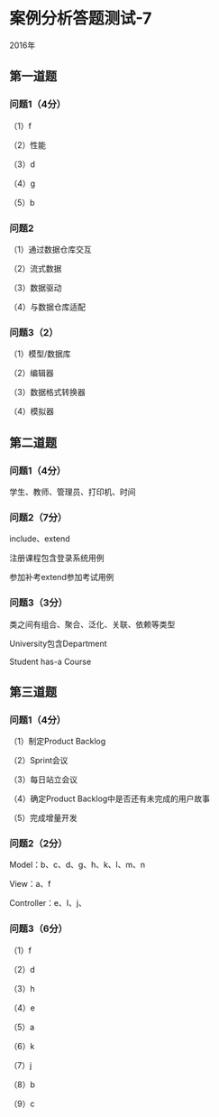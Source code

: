 # 案例分析答题测试-7

2016年

## 第一道题

### 问题1（4分）

（1）f

（2）性能

（3）d

（4）g

（5）b

### 问题2

（1）通过数据仓库交互

（2）流式数据

（3）数据驱动

（4）与数据仓库适配

### 问题3（2）

（1）模型/数据库

（2）编辑器

（3）数据格式转换器

（4）模拟器

## 第二道题

### 问题1（4分）

学生、教师、管理员、打印机、时间

### 问题2（7分）

include、extend

注册课程包含登录系统用例

参加补考extend参加考试用例

### 问题3（3分）

类之间有组合、聚合、泛化、关联、依赖等类型

University包含Department

Student has-a Course

## 第三道题

### 问题1（4分）

（1）制定Product Backlog

（2）Sprint会议

（3）每日站立会议

（4）确定Product Backlog中是否还有未完成的用户故事

（5）完成增量开发

### 问题2（2分）

Model：b、c、d、g、h、k、l、m、n

View：a、f

Controller：e、I、j、

### 问题3（6分）

（1）f

（2）d

（3）h

（4）e

（5）a

（6）k

（7）j

（8）b

（9）c

